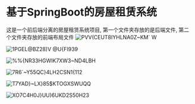 # 基于SpringBoot的房屋租赁系统
这是一个前后端分离的房屋租赁系统项目,
第一个文件夹存放的是后端文件,
第二个文件夹存放的前端布局文件
![PVV(CEUT8IYHLNA0Z~KM` W](https://github.com/oudg/house/assets/72602023/4508dd71-1f9b-4a6a-a0f7-1c03a615a993)


![1PG`EL@BZ28)V @U{FI93`9](https://github.com/oudg/house/assets/72602023/88b219d0-095f-4a00-b6cf-9c43ca682cf9)

![%%{NR33HGWIK7XW3~ND4LBH](https://github.com/oudg/house/assets/72602023/0b05acdd-8d27-461f-be15-d4e1836ece51)

![7R6`~Y55QC}4LH2CSN1{112](https://github.com/oudg/house/assets/72602023/b6250684-cce4-4732-a133-1b342f379718)

![T7YAD}~LX}85$KTOGXSWUQQ](https://github.com/oudg/house/assets/72602023/6b238007-da49-4e11-a631-f0df85e7e03c)

![XO7C4H0J}UU)6UKD2S50H23](https://github.com/oudg/house/assets/72602023/b8928046-af25-4fdb-ad32-0211733fcfbc)


